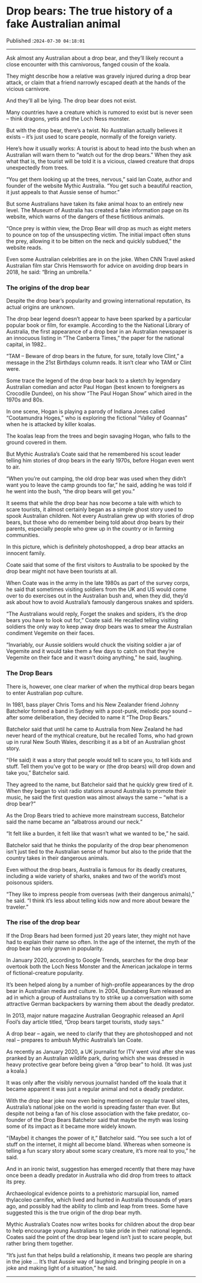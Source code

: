 # Drop bears: The true history of a fake Australian animal

Published :`2024-07-30 04:18:01`

---

Ask almost any Australian about a drop bear, and they’ll likely recount a close encounter with this carnivorous, fanged cousin of the koala.

They might describe how a relative was gravely injured during a drop bear attack, or claim that a friend narrowly escaped death at the hands of the vicious carnivore.

And they’ll all be lying. The drop bear does not exist.

Many countries have a creature which is rumored to exist but is never seen – think dragons, yetis and the Loch Ness monster.

But with the drop bear, there’s a twist. No Australian actually believes it exists – it’s just used to scare people, normally of the foreign variety.

Here’s how it usually works: A tourist is about to head into the bush when an Australian will warn them to “watch out for the drop bears.” When they ask what that is, the tourist will be told it is a vicious, clawed creature that drops unexpectedly from trees.

“You get them looking up at the trees, nervous,” said Ian Coate, author and founder of the website Mythic Australia. “You get such a beautiful reaction, it just appeals to that Aussie sense of humor.”

But some Australians have taken its fake animal hoax to an entirely new level. The Museum of Australia has created a fake information page on its website, which warns of the dangers of these fictitious animals.

“Once prey is within view, the Drop Bear will drop as much as eight meters to pounce on top of the unsuspecting victim. The initial impact often stuns the prey, allowing it to be bitten on the neck and quickly subdued,” the website reads.

Even some Australian celebrities are in on the joke. When CNN Travel asked Australian film star Chris Hemsworth for advice on avoiding drop bears in 2018, he said: “Bring an umbrella.”

### The origins of the drop bear

Despite the drop bear’s popularity and growing international reputation, its actual origins are unknown.

The drop bear legend doesn’t appear to have been sparked by a particular popular book or film, for example. According to the the National Library of Australia, the first appearance of a drop bear in an Australian newspaper is an innocuous listing in “The Canberra Times,” the paper for the national capital, in 1982..

“TAM – Beware of drop bears in the future, for sure, totally love Clint,” a message in the 21st Birthdays column reads. It isn’t clear who TAM or Clint were.

Some trace the legend of the drop bear back to a sketch by legendary Australian comedian and actor Paul Hogan (best known to foreigners as Crocodile Dundee), on his show “The Paul Hogan Show” which aired in the 1970s and 80s.

In one scene, Hogan is playing a parody of Indiana Jones called “Cootamundra Hoges,” who is exploring the fictional “Valley of Goannas” when he is attacked by killer koalas.

The koalas leap from the trees and begin savaging Hogan, who falls to the ground covered in them.

But Mythic Australia’s Coate said that he remembered his scout leader telling him stories of drop bears in the early 1970s, before Hogan even went to air.

“When you’re out camping, the old drop bear was used when they didn’t want you to leave the camp grounds too far,” he said, adding he was told if he went into the bush, “the drop bears will get you.”

It seems that while the drop bear has now become a tale with which to scare tourists, it almost certainly began as a simple ghost story used to spook Australian children. Not every Australian grew up with stories of drop bears, but those who do remember being told about drop bears by their parents, especially people who grew up in the country or in farming communities.

In this picture, which is definitely photoshopped, a drop bear attacks an innocent family.

Coate said that some of the first visitors to Australia to be spooked by the drop bear might not have been tourists at all.

When Coate was in the army in the late 1980s as part of the survey corps, he said that sometimes visiting soldiers from the UK and US would come over to do exercises out in the Australian bush and, when they did, they’d ask about how to avoid Australia’s famously dangerous snakes and spiders.

“The Australians would reply, Forget the snakes and spiders, it’s the drop bears you have to look out for,” Coate said. He recalled telling visiting soldiers the only way to keep away drop bears was to smear the Australian condiment Vegemite on their faces.

“Invariably, our Aussie soldiers would chuck the visiting soldier a jar of Vegemite and it would take them a few days to catch on that they’re Vegemite on their face and it wasn’t doing anything,” he said, laughing.

### The Drop Bears

There is, however, one clear marker of when the mythical drop bears began to enter Australian pop culture.

In 1981, bass player Chris Toms and his New Zealander friend Johnny Batchelor formed a band in Sydney with a post-punk, melodic pop sound – after some deliberation, they decided to name it “The Drop Bears.”

Batchelor said that until he came to Australia from New Zealand he had never heard of the mythical creature, but he recalled Toms, who had grown up in rural New South Wales, describing it as a bit of an Australian ghost story.

“(He said) it was a story that people would tell to scare you, to tell kids and stuff. Tell them you’ve got to be wary or (the drop bears) will drop down and take you,” Batchelor said.

They agreed to the name, but Batchelor said that he quickly grew tired of it. When they began to visit radio stations around Australia to promote their music, he said the first question was almost always the same – “what is a drop bear?”

As the Drop Bears tried to achieve more mainstream success, Batchelor said the name became an “albatross around our neck.”

“It felt like a burden, it felt like that wasn’t what we wanted to be,” he said.

Batchelor said that he thinks the popularity of the drop bear phenomenon isn’t just tied to the Australian sense of humor but also to the pride that the country takes in their dangerous animals.

Even without the drop bears, Australia is famous for its deadly creatures, including a wide variety of sharks, snakes and two of the world’s most poisonous spiders.

“They like to impress people from overseas (with their dangerous animals),” he said. “I think it’s less about telling kids now and more about beware the traveler.”

### The rise of the drop bear

If the Drop Bears had been formed just 20 years later, they might not have had to explain their name so often. In the age of the internet, the myth of the drop bear has only grown in popularity.

In January 2020, according to Google Trends, searches for the drop bear overtook both the Loch Ness Monster and the American jackalope in terms of fictional-creature popularity.

It’s been helped along by a number of high-profile appearances by the drop bear in Australian media and culture. In 2004, Bundaberg Rum released an ad in which a group of Australians try to strike up a conversation with some attractive German backpackers by warning them about the deadly predator.

In 2013, major nature magazine Australian Geographic released an April Fool’s day article titled, “Drop bears target tourists, study says.”

A drop bear – again, we need to clarify that they are photoshopped and not real – prepares to ambush Mythic Australia’s Ian Coate.

As recently as January 2020, a UK journalist for ITV went viral after she was pranked by an Australian wildlife park, during which she was dressed in heavy protective gear before being given a “drop bear” to hold. (It was just a koala.)

It was only after the visibly nervous journalist handed off the koala that it became apparent it was just a regular animal and not a deadly predator.

With the drop bear joke now even being mentioned on regular travel sites, Australia’s national joke on the world is spreading faster than ever. But despite not being a fan of his close association with the fake predator, co-founder of the Drop Bears Batchelor said that maybe the myth was losing some of its impact as it became more widely known.

“(Maybe) it changes the power of it,” Batchelor said. “You see such a lot of stuff on the internet, it might all become bland. Whereas when someone is telling a fun scary story about some scary creature, it’s more real to you,” he said.

And in an ironic twist, suggestion has emerged recently that there may have once been a deadly predator in Australia who did drop from trees to attack its prey.

Archaeological evidence points to a prehistoric marsupial lion, named thylacoleo carnifex, which lived and hunted in Australia thousands of years ago, and possibly had the ability to climb and leap from trees. Some have suggested this is the true origin of the drop bear myth.

Mythic Australia’s Coates now writes books for children about the drop bear to help encourage young Australians to take pride in their national legends. Coates said the point of the drop bear legend isn’t just to scare people, but rather bring them together.

“It’s just fun that helps build a relationship, it means two people are sharing in the joke … It’s that Aussie way of laughing and bringing people in on a joke and making light of a situation,” he said.

---

